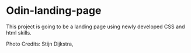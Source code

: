 # Odin-landing-page

This project is going to be a landing page using newly developed CSS and html skills.

Photo Credits: Stijn Dijkstra,